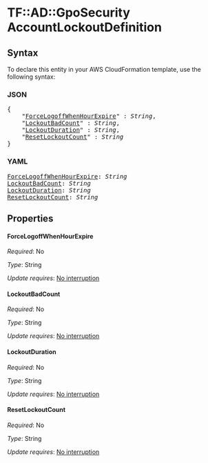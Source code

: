 # TF::AD::GpoSecurity AccountLockoutDefinition

## Syntax

To declare this entity in your AWS CloudFormation template, use the following syntax:

### JSON

<pre>
{
    "<a href="#forcelogoffwhenhourexpire" title="ForceLogoffWhenHourExpire">ForceLogoffWhenHourExpire</a>" : <i>String</i>,
    "<a href="#lockoutbadcount" title="LockoutBadCount">LockoutBadCount</a>" : <i>String</i>,
    "<a href="#lockoutduration" title="LockoutDuration">LockoutDuration</a>" : <i>String</i>,
    "<a href="#resetlockoutcount" title="ResetLockoutCount">ResetLockoutCount</a>" : <i>String</i>
}
</pre>

### YAML

<pre>
<a href="#forcelogoffwhenhourexpire" title="ForceLogoffWhenHourExpire">ForceLogoffWhenHourExpire</a>: <i>String</i>
<a href="#lockoutbadcount" title="LockoutBadCount">LockoutBadCount</a>: <i>String</i>
<a href="#lockoutduration" title="LockoutDuration">LockoutDuration</a>: <i>String</i>
<a href="#resetlockoutcount" title="ResetLockoutCount">ResetLockoutCount</a>: <i>String</i>
</pre>

## Properties

#### ForceLogoffWhenHourExpire

_Required_: No

_Type_: String

_Update requires_: [No interruption](https://docs.aws.amazon.com/AWSCloudFormation/latest/UserGuide/using-cfn-updating-stacks-update-behaviors.html#update-no-interrupt)

#### LockoutBadCount

_Required_: No

_Type_: String

_Update requires_: [No interruption](https://docs.aws.amazon.com/AWSCloudFormation/latest/UserGuide/using-cfn-updating-stacks-update-behaviors.html#update-no-interrupt)

#### LockoutDuration

_Required_: No

_Type_: String

_Update requires_: [No interruption](https://docs.aws.amazon.com/AWSCloudFormation/latest/UserGuide/using-cfn-updating-stacks-update-behaviors.html#update-no-interrupt)

#### ResetLockoutCount

_Required_: No

_Type_: String

_Update requires_: [No interruption](https://docs.aws.amazon.com/AWSCloudFormation/latest/UserGuide/using-cfn-updating-stacks-update-behaviors.html#update-no-interrupt)

